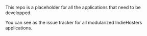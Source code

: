 This repo is a placeholder for all the applications that need to be developped.

You can see as the issue tracker for all modularized IndieHosters applications.

